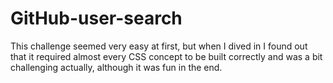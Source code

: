 # GitHub-user-search
This challenge seemed very easy at first, but when I dived in I found out that it required almost every CSS concept to be built correctly and was a bit challenging actually,
although it was fun in the end. 
